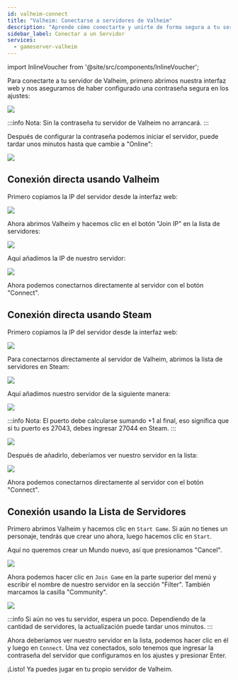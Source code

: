 ```yaml
---
id: valheim-connect
title: "Valheim: Conectarse a servidores de Valheim"
description: "Aprende cómo conectarte y unirte de forma segura a tu servidor de Valheim usando la interfaz web, el cliente de Valheim o Steam → Aprende más ahora"
sidebar_label: Conectar a un Servidor
services:
  - gameserver-valheim
---
```


import InlineVoucher from '@site/src/components/InlineVoucher';

<InlineVoucher />

Para conectarte a tu servidor de Valheim, primero abrimos nuestra interfaz web y nos aseguramos de haber configurado una contraseña segura en los ajustes:

![](https://screensaver01.zap-hosting.com/index.php/s/XC7Cxd2zt75jyap/preview)

:::info
Nota: Sin la contraseña tu servidor de Valheim no arrancará.
:::

Después de configurar la contraseña podemos iniciar el servidor, puede tardar unos minutos hasta que cambie a "Online":

![](https://screensaver01.zap-hosting.com/index.php/s/GZQRqpGC6GGaAXa/preview)

## Conexión directa usando Valheim

Primero copiamos la IP del servidor desde la interfaz web:

![](https://screensaver01.zap-hosting.com/index.php/s/KMkbMyx4bTQkLJT/preview)

Ahora abrimos Valheim y hacemos clic en el botón "Join IP" en la lista de servidores:

![](https://screensaver01.zap-hosting.com/index.php/s/zqKp6sx5tEYRebx/preview)

Aquí añadimos la IP de nuestro servidor:

![](https://screensaver01.zap-hosting.com/index.php/s/EniEzmaP3E9JpLp/preview)

Ahora podemos conectarnos directamente al servidor con el botón "Connect".

## Conexión directa usando Steam

Primero copiamos la IP del servidor desde la interfaz web:

![](https://screensaver01.zap-hosting.com/index.php/s/FkYSA8AFm53d8kK/preview)

Para conectarnos directamente al servidor de Valheim, abrimos la lista de servidores en Steam:

![](https://screensaver01.zap-hosting.com/index.php/s/yHxMdtTBe7xTWeZ/preview)

Aquí añadimos nuestro servidor de la siguiente manera:

![](https://screensaver01.zap-hosting.com/index.php/s/QQcjzriQ5K4Mj9k/preview)

:::info
Nota: El puerto debe calcularse sumando +1 al final, eso significa que si tu puerto es 27043, debes ingresar 27044 en Steam.
:::

![](https://screensaver01.zap-hosting.com/index.php/s/RgsszmnKQLCnYSa/preview)

Después de añadirlo, deberíamos ver nuestro servidor en la lista:

![](https://screensaver01.zap-hosting.com/index.php/s/54XtiJzn7xndfPT/preview)

Ahora podemos conectarnos directamente al servidor con el botón "Connect".

## Conexión usando la Lista de Servidores

Primero abrimos Valheim y hacemos clic en `Start Game`. Si aún no tienes un personaje, tendrás que crear uno ahora, luego hacemos clic en `Start`.

Aquí no queremos crear un Mundo nuevo, así que presionamos "Cancel".

![](https://screensaver01.zap-hosting.com/index.php/s/ZnKWT8eXCcArMwX/preview)

Ahora podemos hacer clic en `Join Game` en la parte superior del menú y escribir el nombre de nuestro servidor en la sección "Filter". También marcamos la casilla "Community".

![](https://screensaver01.zap-hosting.com/index.php/s/kFmZP5wyFQbpLiR/preview)

:::info
Si aún no ves tu servidor, espera un poco. Dependiendo de la cantidad de servidores, la actualización puede tardar unos minutos.
:::

Ahora deberíamos ver nuestro servidor en la lista, podemos hacer clic en él y luego en `Connect`. Una vez conectados, solo tenemos que ingresar la contraseña del servidor que configuramos en los ajustes y presionar Enter.

¡Listo! Ya puedes jugar en tu propio servidor de Valheim.

<InlineVoucher />